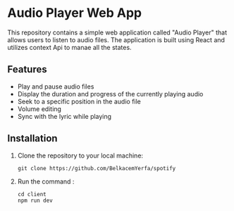 # Audio Player Web App

This repository contains a simple web application called "Audio Player" that allows users to listen to audio files. The application is built using React and utilizes context Api to manae all the states.

## Features

- Play and pause audio files
- Display the duration and progress of the currently playing audio
- Seek to a specific position in the audio file
- Volume editing
- Sync with the lyric while playing

## Installation

1. Clone the repository to your local machine:

   ```
   git clone https://github.com/BelkacemYerfa/spotify
   ```
2. Run the command :
   ```
   cd client
   npm run dev
   ```
